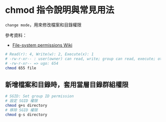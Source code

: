# chmod 指令說明與常見用法

`change mode`，用來修改檔案和目錄權限

參考資料：

- [File-system permissions Wiki](https://en.wikipedia.org/wiki/File-system_permissions)

```sh
# Read(r): 4, Write(w): 2, Execute(x): 1
# -rw-r-xr-- : user(owner) can read, write; group can read, execute; other can read
# -rw-r-xr-- => ugo: 654
chmod 655 file
```

## 新增檔案和目錄時，套用當層目錄群組權限

```sh
# SGID: Set group ID permission
# 設定 SGID 權限
chmod g+s directory
# 移除 SGID 權限
chmod g-s directory
```
